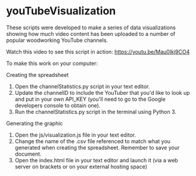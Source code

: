 # youTubeVisualization

These scripts were developed to make a series of data visualizations showing how much video content has been uploaded to a number of popular woodworking YouTube channels.

Watch this video to see this script in action: https://youtu.be/Mau0Ikj9CO4

To make this work on your computer:

Creating the spreadsheet
1. Open the channelStatistics.py script in your text editor. 
2. Update the channelID to include the YouTuber that you'd like to look up and put in your own API_KEY (you'll need to go to the Google developers console to obtain one).
3. Run the channelStatistics.py script in the terminal using Python 3.

Generating the graphic
1. Open the js/visualization.js file in your text editor.
2. Change the name of the .csv file referenced to match what you generated when creating the spreadsheet. Remember to save your document.
3. Open the index.html file in your text editor and launch it (via a web server on brackets or on your external hosting space)
